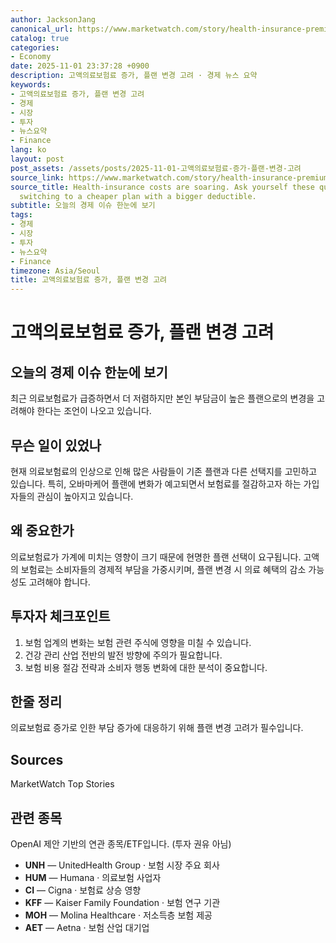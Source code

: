 ```yaml
---
author: JacksonJang
canonical_url: https://www.marketwatch.com/story/health-insurance-premiums-are-soaring-how-to-tell-if-switching-to-a-high-deductible-plan-during-open-enrollment-is-best-for-you-0a058290?mod=mw_rss_topstories
catalog: true
categories:
- Economy
date: 2025-11-01 23:37:28 +0900
description: 고액의료보험료 증가, 플랜 변경 고려 · 경제 뉴스 요약
keywords:
- 고액의료보험료 증가, 플랜 변경 고려
- 경제
- 시장
- 투자
- 뉴스요약
- Finance
lang: ko
layout: post
post_assets: /assets/posts/2025-11-01-고액의료보험료-증가-플랜-변경-고려
source_link: https://www.marketwatch.com/story/health-insurance-premiums-are-soaring-how-to-tell-if-switching-to-a-high-deductible-plan-during-open-enrollment-is-best-for-you-0a058290?mod=mw_rss_topstories
source_title: Health-insurance costs are soaring. Ask yourself these questions before
  switching to a cheaper plan with a bigger deductible.
subtitle: 오늘의 경제 이슈 한눈에 보기
tags:
- 경제
- 시장
- 투자
- 뉴스요약
- Finance
timezone: Asia/Seoul
title: 고액의료보험료 증가, 플랜 변경 고려
---
```


# 고액의료보험료 증가, 플랜 변경 고려

## 오늘의 경제 이슈 한눈에 보기
최근 의료보험료가 급증하면서 더 저렴하지만 본인 부담금이 높은 플랜으로의 변경을 고려해야 한다는 조언이 나오고 있습니다.

## 무슨 일이 있었나
현재 의료보험료의 인상으로 인해 많은 사람들이 기존 플랜과 다른 선택지를 고민하고 있습니다. 특히, 오바마케어 플랜에 변화가 예고되면서 보험료를 절감하고자 하는 가입자들의 관심이 높아지고 있습니다.

## 왜 중요한가
의료보험료가 가계에 미치는 영향이 크기 때문에 현명한 플랜 선택이 요구됩니다. 고액의 보험료는 소비자들의 경제적 부담을 가중시키며, 플랜 변경 시 의료 혜택의 감소 가능성도 고려해야 합니다.

## 투자자 체크포인트
1. 보험 업계의 변화는 보험 관련 주식에 영향을 미칠 수 있습니다.
2. 건강 관리 산업 전반의 발전 방향에 주의가 필요합니다.
3. 보험 비용 절감 전략과 소비자 행동 변화에 대한 분석이 중요합니다.

## 한줄 정리
의료보험료 증가로 인한 부담 증가에 대응하기 위해 플랜 변경 고려가 필수입니다.

## Sources
MarketWatch Top Stories

## 관련 종목
OpenAI 제안 기반의 연관 종목/ETF입니다. (투자 권유 아님)
- **UNH** — UnitedHealth Group · 보험 시장 주요 회사
- **HUM** — Humana · 의료보험 사업자
- **CI** — Cigna · 보험료 상승 영향
- **KFF** — Kaiser Family Foundation · 보험 연구 기관
- **MOH** — Molina Healthcare · 저소득층 보험 제공
- **AET** — Aetna · 보험 산업 대기업